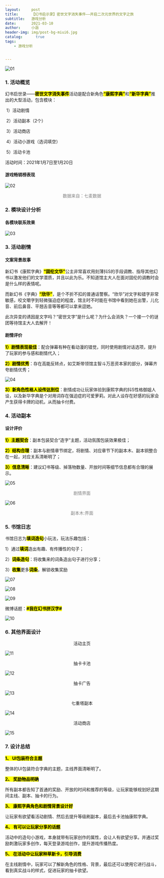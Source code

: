 ```yaml
---
layout:     post
title:      【幻书启示录】密世文字消失事件——开启二次元世界的文字之旅
subtitle:   游戏分析
date:       2021-03-10
author:     小涵
header-img: img/post-bg-miui6.jpg
catalog: 	  true
tags:
    - 游戏分析


---
```


![01]({{site.baseurl}}/img-post/20210310/01.png)

### 1. 活动概览

幻书启世录——<mark>**密世文字消失事件**</mark>活动是配合新角色<mark>**“康熙字典”**</mark>和<mark>**“新华字典”**</mark>推出的大型活动，包含模块：

​	1）活动剧情

​	2）活动副本（2个）

​	3）活动商店

​	4）活动小游戏（选词填空）

​	5）活动卡池

活动时间：2021年1月7日至1月20日

#### **游戏畅销榜表现**

![02]({{site.baseurl}}/img-post/20210310/02.png)

<center><span style = "color:grey">数据来自：七麦数据</span></center>

### 2. **模块设计分析**

#### **各模块联系效果**

![03]({{site.baseurl}}/img-post/20210310/03.png)

### 3. 活动剧情

#### **文案背景故事**

新幻书《康熙字典》<mark>**“固伦文华”**</mark>公主非常喜欢用刻薄抖S的手段调教、指导其他幻书以激发他们的文学潜质，并且以此为乐。不知道馆主大人在面对固伦的调教时会是什么样的表情呢。

而新幻书《字典》<mark>**“欣华”**</mark>，是个不折不扣的普通话警察。“欣华”对文字和错字非常敏感，咬文嚼字到轻微强迫症的程度，馆主时不时能在书馆中看到她在出警，儿化音、前后鼻音、平翘舌音等等都可以拿来逗她。

 此次异变的诱因是文字吗？“密世文字”是什么呢？为什么会消失？一个接一个的谜团等待馆主大人去解开！

#### **剧情评价**

<mark>**1）剧情表现极佳**</mark>：配合弹幕有种在看动漫的错觉，同时使用剧情对话选项，提升了玩家的参与感和剧情代入；



<mark>**2）剧情优秀**</mark>：存在高能反转点，如艾斯带领馆主智斗万恶资本家的部分，弹幕齐夸剧情优秀；

![04]({{site.baseurl}}/img-post/20210310/04.png)



<mark>**3）新角色性格人设传达到位**</mark>：剧情成功让玩家体验到康熙字典的抖S性格御姐人设，以及新华字典是个对用词存在强迫症的可爱萝莉。对此人设存在好感的玩家会产生获得卡牌的动机，从而抽卡付费。

### 4. 活动副本

#### **设计评价**

<mark>**1）主题契合**</mark>：副本包装契合“造字”主题，活动氛围包装效果极佳；



<mark>**2）结构合理**</mark>：副本与剧情章节绑定，将剧情、对应章节下的副本木、副本铜整合在一起，对应关系清晰明了；



<mark>**3）信息清晰**</mark>：建议幻书等级、掉落物数量、开放时间等细节信息都有合理的展示。

![05]({{site.baseurl}}/img-post/20210310/05.png)

<center><span style = "color:grey">剧情界面</span></center>

![06]({{site.baseurl}}/img-post/20210310/06.png)

<center><span style = "color:grey">副本木:界面</span></center>

### 5. **书馆日志**

书馆日志为<mark>**填词造句**</mark>小玩法，玩法乐趣包括：



1）通过<mark>**填词**</mark>造出有趣、有传播性的句子；



2）<mark>**词条造句**</mark>：将收集来的词条造出句子进行分享；



3）<mark>**收集**</mark>更多<mark>**词条**</mark>，解锁收集奖励

![07]({{site.baseurl}}/img-post/20210310/07.png)

![08]({{site.baseurl}}/img-post/20210310/08.png)

![09]({{site.baseurl}}/img-post/20210310/09.png)

微博话题：<mark>**#我在幻书拼汉字#**</mark>

![10]({{site.baseurl}}/img-post/20210310/10.png)

### 6. **其他界面设计**

<center>活动主页</center>

![11]({{site.baseurl}}/img-post/20210310/11.png)



<center>抽卡卡池</center>

![12]({{site.baseurl}}/img-post/20210310/12.png)



<center>抽卡广告</center>

![13]({{site.baseurl}}/img-post/20210310/13.png)



<center>七重塔副本</center>

![14]({{site.baseurl}}/img-post/20210310/14.png)





<center>活动商店</center>

![15]({{site.baseurl}}/img-post/20210310/15.png)



### 7. **设计总结**

<mark> **1、 UI包装符合主题**</mark>

 整体的UI包装符合字典的主题，主线界面清晰明了。



<mark> **2、 奖励物品明确**</mark>

 所有副本都告知了首通的奖励、开放的时间和推荐的等级，让玩家能够规划好这期间主线、副本、抽卡的行为。



<mark> **3、 康熙字典角色和剧情背景设计好**</mark>

 让玩家有欲望看活动剧情、然后去提升等级刷副本，最后去卡池抽康熙字典。



<mark> **4、 有可以让玩家分享的话题**</mark>

 活动中的造句小游戏，本身就带有玩家创作的属性，会让人有欲望分享。并通过奖励刺激玩家多创作，每天登录游戏创作，提升游戏传播热度。



<mark> **5、 在活动中让玩家种草新卡，引导消费**</mark>

 在主线剧情中，玩家可以了解新角色的性格、背景，最后还可以使用它进行战斗，看到真实战斗的样式，促进玩家的抽卡欲望。
